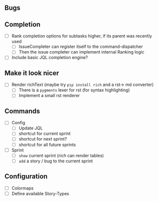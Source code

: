 ## Bugs

## Completion
+ [ ] Rank completion options for subtasks higher, if its parent was recently used
  + [ ] IssueCompleter can register itself to the command-dispatcher
  + [ ] Then the issue completer can implement internal Ranking logic
+ [ ] Include basic JQL completion engine?

## Make it look nicer
+ [ ] Render richText (maybe try `pip install rich` and a rst-> md converter)
  + [ ] There is a `pygments` lexer for rst (for syntax highlighting)
  + [ ] Implement a small rst renderer

## Commands
+ [ ] Config
  + [ ] Update JQL
  + [ ] shortcut for current sprint
  + [ ] shortcut for next sprint?
  + [ ] shortcut for all future sprints
+ [ ] Sprint
  + [ ] `show` current sprint (_rich_ can render tables)
  + [ ] `add` a story / bug to the current sprint

## Configuration
+ [ ] Colormaps
+ [ ] Define available Story-Types
